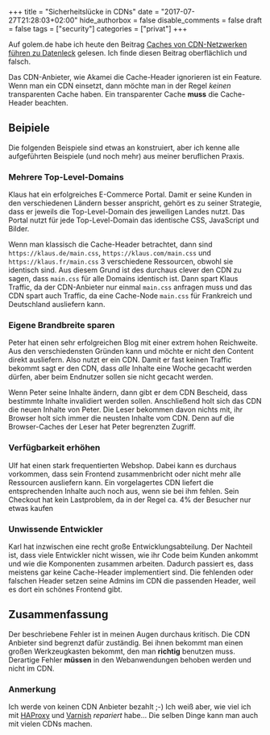 +++
title = "Sicherheitslücke in CDNs"
date = "2017-07-27T21:28:03+02:00"
hide_authorbox = false
disable_comments = false
draft = false
tags = ["security"]
categories = ["privat"]
+++

Auf golem.de habe ich heute den Beitrag [Caches von CDN-Netzwerken führen zu Datenleck] gelesen.
Ich finde diesen Beitrag oberflächlich und falsch.

Das CDN-Anbieter, wie Akamei die Cache-Header ignorieren ist ein Feature. Wenn man ein CDN einsetzt,
dann möchte man in der Regel _keinen_ transparenten Cache haben. Ein transparenter Cache **muss** die
Cache-Header beachten.

## Beipiele

Die folgenden Beispiele sind etwas an konstruiert, aber ich kenne alle aufgeführten Beispiele
(und noch mehr) aus meiner beruflichen Praxis. 

### Mehrere Top-Level-Domains
Klaus hat ein erfolgreiches E-Commerce Portal. Damit er seine Kunden in den verschiedenen Ländern
besser anspricht, gehört es zu seiner Strategie, dass er jeweils die Top-Level-Domain des jeweiligen
Landes nutzt. Das Portal nutzt für jede Top-Level-Domain das identische CSS, JavaScript und Bilder.

Wenn man klassisch die Cache-Header betrachtet, dann sind `https://klaus.de/main.css`, 
`https://klaus.com/main.css` und `https://klaus.fr/main.css` 3 verschiedene Ressourcen,
obwohl sie identisch sind. Aus diesem Grund ist des durchaus clever den CDN zu sagen, dass `main.css`
für alle Domains identisch ist. Dann spart Klaus Traffic, da der CDN-Anbieter nur einmal `main.css`
anfragen muss und das CDN spart auch Traffic, da eine Cache-Node `main.css` für Frankreich und Deutschland
ausliefern kann.


### Eigene Brandbreite sparen
Peter hat einen sehr erfolgreichen Blog mit einer extrem hohen Reichweite. Aus den verschiedensten Gründen
kann und möchte er nicht den Content direkt ausliefern. Also nutzt er ein CDN. Damit er fast keinen Traffic
bekommt sagt er den CDN, dass _alle_ Inhalte eine Woche gecacht werden dürfen, aber beim Endnutzer sollen
sie nicht gecacht werden.

Wenn Peter seine Inhalte ändern, dann gibt er dem CDN Be­scheid, dass bestimmte Inhalte invalidiert werden
sollen. Anschließend holt sich das CDN die neuen Inhalte von Peter. Die Leser bekommen davon nichts mit,
ihr Browser holt sich immer die neusten Inhalte vom CDN. Denn auf die Browser-Caches der Leser hat Peter
begrenzten Zugriff.


### Verfügbarkeit erhöhen
Ulf hat einen stark frequentierten Webshop. Dabei kann es durchaus vorkommen, dass sein Frontend
zusammenbricht oder nicht mehr alle Ressourcen ausliefern kann. Ein vorgelagertes CDN liefert die
entsprechenden Inhalte auch noch aus, wenn sie bei ihm fehlen. Sein Checkout hat kein Lastproblem,
da in der Regel ca. 4% der Besucher nur etwas kaufen


### Unwissende Entwickler
Karl hat inzwischen eine recht große Entwicklungsabteilung. Der Nachteil ist, dass viele Entwickler
nicht wissen, wie ihr Code beim Kunden ankommt und wie die Komponenten zusammen arbeiten. Dadurch
passiert es, dass meistens gar keine Cache-Header implementiert sind. Die fehlenden oder falschen
Header setzen seine Admins im CDN die passenden Header, weil es dort ein schönes Frontend gibt.


## Zusammenfassung
Der beschriebene Fehler ist in meinen Augen durchaus kritisch. Die CDN Anbieter sind begrenzt dafür
zuständig. Bei ihnen bekommt man einen großen Werkzeugkasten bekommt, den man **richtig** benutzen
muss. Derartige Fehler **müssen** in den Webanwendungen behoben werden und nicht im CDN.

### Anmerkung
Ich werde von keinen CDN Anbieter bezahlt ;-) Ich weiß aber, wie viel ich mit [HAProxy] und [Varnish]
_repariert_ habe... Die selben Dinge kann man auch mit vielen CDNs machen.


[HAProxy]: http://www.haproxy.org/
[Varnish]: https://varnish-cache.org/
[Caches von CDN-Netzwerken führen zu Datenleck]: https://www.golem.de/news/sicherheitsluecke-caches-von-cdn-netzwerken-fuehren-zu-datenleck-1707-129148.html
